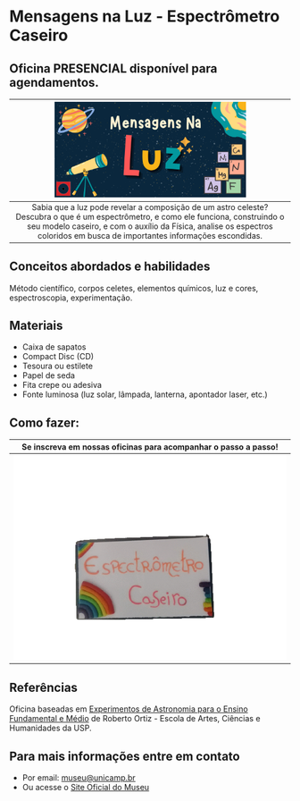 # Mensagens na Luz - Espectrômetro Caseiro

## Oficina PRESENCIAL disponível para agendamentos.

|<img src="luzz.png" width="70%" height="70%"> |
| :-----:|
|Sabia que a luz pode revelar a composição de um astro celeste?  Descubra o que é um espectrômetro, e como ele funciona, construindo o seu modelo caseiro, e com o auxílio da Física, analise os espectros coloridos em busca de importantes informações escondidas.|

## Conceitos abordados e habilidades

Método científico, corpos celetes, elementos químicos, luz e cores, espectroscopia, experimentação.

## Materiais

* Caixa de sapatos
* Compact Disc (CD)
* Tesoura ou estilete
* Papel de seda
* Fita crepe ou adesiva
* Fonte luminosa (luz solar, lâmpada, lanterna, apontador laser, etc.)

## Como fazer:

| Se inscreva em nossas oficinas para acompanhar o passo a passo! |
| :-----:|
|<img src="meteriais.gif" width="100%" height="100%">|

## Referências

Oficina baseadas em [Experimentos de Astronomia para o Ensino Fundamental e Médio](http://each.uspnet.usp.br/ortiz/classes/experimentos_2011.pdf) de Roberto Ortiz - Escola de Artes, Ciências e Humanidades da USP.

## Para mais informações entre em contato

* Por email: museu@unicamp.br
* Ou acesse o [Site Oficial do Museu](https://www.mc.unicamp.br/visite)


